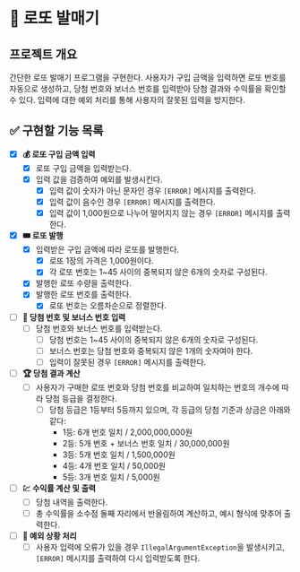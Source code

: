 # 🎰 로또 발매기

## 프로젝트 개요
간단한 로또 발매기 프로그램을 구현한다. 사용자가 구입 금액을 입력하면 로또 번호를 자동으로 생성하고, 당첨 번호와 보너스 번호를 입력받아 당첨 결과와 수익률을 확인할 수 있다. 입력에 대한 예외 처리를 통해 사용자의 잘못된 입력을 방지한다.

## ✅ 구현할 기능 목록
- [x] **💰 로또 구입 금액 입력**
  - [x] 로또 구입 금액을 입력받는다.
  - [x] 입력 값을 검증하여 예외를 발생시킨다.
    - [x] 입력 값이 숫자가 아닌 문자인 경우 `[ERROR]` 메시지를 출력한다.
    - [x] 입력 값이 음수인 경우 `[ERROR]` 메시지를 출력한다.
    - [x] 입력 값이 1,000원으로 나누어 떨어지지 않는 경우 `[ERROR]` 메시지를 출력한다.

- [x] **🎟️ 로또 발행**
  - [x] 입력받은 구입 금액에 따라 로또를 발행한다.
    - [x] 로또 1장의 가격은 1,000원이다.
    - [x] 각 로또 번호는 1~45 사이의 중복되지 않은 6개의 숫자로 구성된다.
  - [x] 발행한 로또 수량을 출력한다.
  - [x] 발행한 로또 번호를 출력한다.
    - [x] 로또 번호는 오름차순으로 정렬한다.

- [ ] **🔢 당첨 번호 및 보너스 번호 입력**
  - [ ] 당첨 번호와 보너스 번호를 입력받는다.
    - [ ] 당첨 번호는 1~45 사이의 중복되지 않은 6개의 숫자로 구성된다. 
    - [ ] 보너스 번호는 당첨 번호와 중복되지 않은 1개의 숫자여야 한다.
    - [ ] 입력이 잘못된 경우 `[ERROR]` 메시지를 출력한다. 

- [ ] **🏆 당첨 결과 계산**
  - [ ] 사용자가 구매한 로또 번호와 당첨 번호를 비교하여 일치하는 번호의 개수에 따라 당첨 등급을 결정한다.
    - [ ] 당첨 등급은 1등부터 5등까지 있으며, 각 등급의 당첨 기준과 상금은 아래와 같다:
      - 1등: 6개 번호 일치 / 2,000,000,000원
      - 2등: 5개 번호 + 보너스 번호 일치 / 30,000,000원
      - 3등: 5개 번호 일치 / 1,500,000원
      - 4등: 4개 번호 일치 / 50,000원
      - 5등: 3개 번호 일치 / 5,000원

- [ ] **💹 수익률 계산 및 출력**
  - [ ] 당첨 내역을 출력한다.
  - [ ] 총 수익률을 소수점 둘째 자리에서 반올림하여 계산하고, 예시 형식에 맞추어 출력한다.

- [ ] **🚨 예외 상황 처리**
  - [ ] 사용자 입력에 오류가 있을 경우 `IllegalArgumentException`을 발생시키고, `[ERROR]` 메시지를 출력하여 다시 입력받도록 한다.